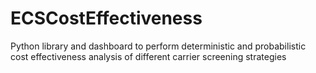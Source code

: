 # ECSCostEffectiveness
Python library and dashboard to perform deterministic and probabilistic cost effectiveness analysis of different carrier screening strategies
